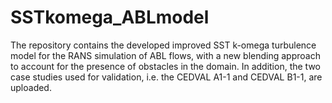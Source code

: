 # SSTkomega_ABLmodel
The repository contains the developed improved SST k-omega turbulence model for the RANS simulation of ABL flows, with a new blending approach to account for the presence of obstacles in the domain.
In addition, the two case studies used for validation, i.e. the CEDVAL A1-1 and CEDVAL B1-1, are uploaded.

